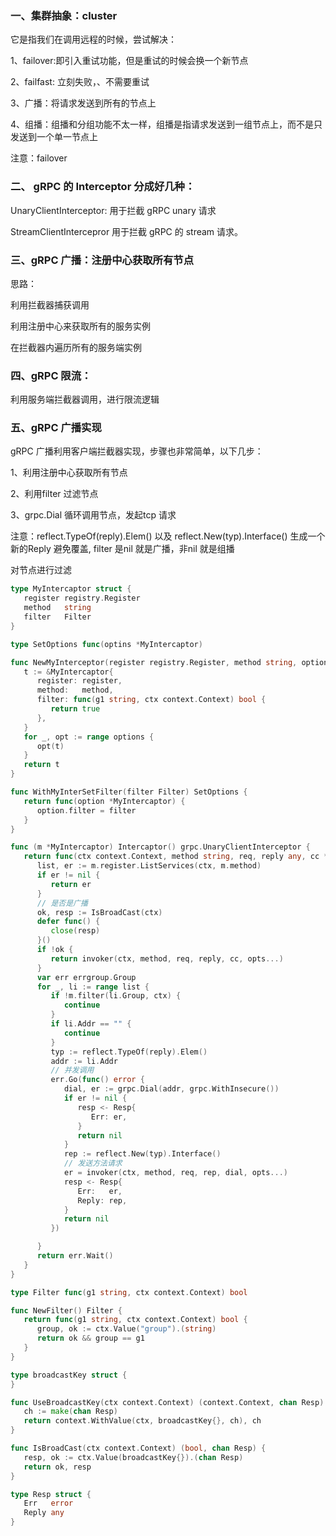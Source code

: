 ### 一、集群抽象：cluster

它是指我们在调用远程的时候，尝试解决：

1、failover:即引入重试功能，但是重试的时候会换一个新节点

2、failfast: 立刻失败，、不需要重试

3、广播：将请求发送到所有的节点上

4、组播：组播和分组功能不太一样，组播是指请求发送到一组节点上，而不是只发送到一个单一节点上

注意：failover 

### 二、 gRPC 的  Interceptor 分成好几种：

UnaryClientInterceptor: 用于拦截 gRPC unary 请求

StreamClientIntercepror 用于拦截 gRPC 的 stream 请求。

### 三、gRPC 广播：注册中心获取所有节点

思路：

利用拦截器捕获调用

利用注册中心来获取所有的服务实例

在拦截器内遍历所有的服务端实例

### 四、gRPC 限流：

利用服务端拦截器调用，进行限流逻辑

### 五、gRPC 广播实现

gRPC 广播利用客户端拦截器实现，步骤也非常简单，以下几步：

1、利用注册中心获取所有节点

2、利用filter 过滤节点

3、grpc.Dial 循环调用节点，发起tcp 请求

注意：reflect.TypeOf(reply).Elem() 以及 reflect.New(typ).Interface() 生成一个新的Reply 避免覆盖, filter 是nil 就是广播，非nil 就是组播

对节点进行过滤

```go
type MyIntercaptor struct {
   register registry.Register
   method   string
   filter   Filter
}

type SetOptions func(optins *MyIntercaptor)

func NewMyInterceptor(register registry.Register, method string, options ...SetOptions) *MyIntercaptor {
   t := &MyIntercaptor{
      register: register,
      method:   method,
      filter: func(g1 string, ctx context.Context) bool {
         return true
      },
   }
   for _, opt := range options {
      opt(t)
   }
   return t
}

func WithMyInterSetFilter(filter Filter) SetOptions {
   return func(option *MyIntercaptor) {
      option.filter = filter
   }
}

func (m *MyIntercaptor) Intercaptor() grpc.UnaryClientInterceptor {
   return func(ctx context.Context, method string, req, reply any, cc *grpc.ClientConn, invoker grpc.UnaryInvoker, opts ...grpc.CallOption) error {
      list, er := m.register.ListServices(ctx, m.method)
      if er != nil {
         return er
      }
      // 是否是广播
      ok, resp := IsBroadCast(ctx)
      defer func() {
         close(resp)
      }()
      if !ok {
         return invoker(ctx, method, req, reply, cc, opts...)
      }
      var err errgroup.Group
      for _, li := range list {
         if !m.filter(li.Group, ctx) {
            continue
         }
         if li.Addr == "" {
            continue
         }
         typ := reflect.TypeOf(reply).Elem()
         addr := li.Addr
         // 并发调用
         err.Go(func() error {
            dial, er := grpc.Dial(addr, grpc.WithInsecure())
            if er != nil {
               resp <- Resp{
                  Err: er,
               }
               return nil
            }
            rep := reflect.New(typ).Interface()
            // 发送方法请求
            er = invoker(ctx, method, req, rep, dial, opts...)
            resp <- Resp{
               Err:   er,
               Reply: rep,
            }
            return nil
         })

      }
      return err.Wait()
   }
}

type Filter func(g1 string, ctx context.Context) bool

func NewFilter() Filter {
   return func(g1 string, ctx context.Context) bool {
      group, ok := ctx.Value("group").(string)
      return ok && group == g1
   }
}

type broadcastKey struct {
}

func UseBroadcastKey(ctx context.Context) (context.Context, chan Resp) {
   ch := make(chan Resp)
   return context.WithValue(ctx, broadcastKey{}, ch), ch
}

func IsBroadCast(ctx context.Context) (bool, chan Resp) {
   resp, ok := ctx.Value(broadcastKey{}).(chan Resp)
   return ok, resp
}

type Resp struct {
   Err   error
   Reply any
}
```